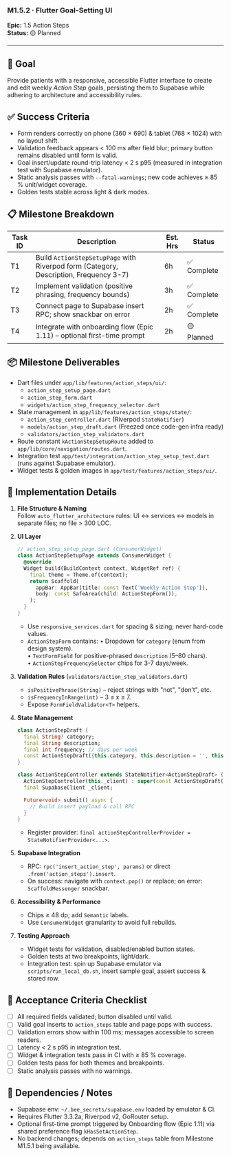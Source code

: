 ### M1.5.2 · Flutter Goal-Setting UI

**Epic:** 1.5 Action Steps\
**Status:** 🟡 Planned

---

## 🎯 Goal

Provide patients with a responsive, accessible Flutter interface to create and
edit weekly _Action Step_ goals, persisting them to Supabase while adhering to
architecture and accessibility rules.

## ✅ Success Criteria

- Form renders correctly on phone (360 × 690) & tablet (768 × 1024) with no
  layout shift.
- Validation feedback appears < 100 ms after field blur; primary button remains
  disabled until form is valid.
- Goal insert/update round-trip latency < 2 s p95 (measured in integration test
  with Supabase emulator).
- Static analysis passes with `--fatal-warnings`; new code achieves ≥ 85 %
  unit/widget coverage.
- Golden tests stable across light & dark modes.

## 📋 Milestone Breakdown

| Task ID | Description                                                                           | Est. Hrs | Status      |
| ------- | ------------------------------------------------------------------------------------- | -------- | ----------- |
| T1      | Build `ActionStepSetupPage` with Riverpod form (Category, Description, Frequency 3-7) | 6h       | ✅ Complete |
| T2      | Implement validation (positive phrasing, frequency bounds)                            | 3h       | ✅ Complete |
| T3      | Connect page to Supabase insert RPC; show snackbar on error                           | 2h       | ✅ Complete |
| T4      | Integrate with onboarding flow (Epic 1.11) – optional first-time prompt               | 2h       | 🟡 Planned  |

## 📦 Milestone Deliverables

- Dart files under `app/lib/features/action_steps/ui/`:
  - `action_step_setup_page.dart`
  - `action_step_form.dart`
  - `widgets/action_step_frequency_selector.dart`
- State management in `app/lib/features/action_steps/state/`:
  - `action_step_controller.dart` (Riverpod `StateNotifier`)
  - `models/action_step_draft.dart` (Freezed once code-gen infra ready)
  - `validators/action_step_validators.dart`
- Route constant `kActionStepSetupRoute` added to
  `app/lib/core/navigation/routes.dart`.
- Integration test `app/test/integration/action_step_setup_test.dart` (runs
  against Supabase emulator).
- Widget tests & golden images in `app/test/features/action_steps/ui/`.

## 🔧 Implementation Details

1. **File Structure & Naming**\
   Follow `auto_flutter_architecture` rules: UI ↔ services ↔ models in separate
   files; no file > 300 LOC.

2. **UI Layer**
   ```dart
   // action_step_setup_page.dart (ConsumerWidget)
   class ActionStepSetupPage extends ConsumerWidget {
     @override
     Widget build(BuildContext context, WidgetRef ref) {
       final theme = Theme.of(context);
       return Scaffold(
         appBar: AppBar(title: const Text('Weekly Action Step')),
         body: const SafeArea(child: ActionStepForm()),
       );
     }
   }
   ```
   - Use `responsive_services.dart` for spacing & sizing; never hard-code
     values.
   - `ActionStepForm` contains: • Dropdown for `category` (enum from design
     system).\
     • `TextFormField` for positive-phrased `description` (5–80 chars).\
     • `ActionStepFrequencySelector` chips for 3-7 days/week.

3. **Validation Rules** (`validators/action_step_validators.dart`)
   - `isPositivePhrase(String)` – reject strings with "not", "don’t", etc.
   - `isFrequencyInRange(int)` – 3 ≤ x ≤ 7.
   - Expose `FormFieldValidator<T>` helpers.

4. **State Management**
   ```dart
   class ActionStepDraft {
     final String? category;
     final String description;
     final int frequency; // days per week
     const ActionStepDraft({this.category, this.description = '', this.frequency = 3});
   }

   class ActionStepController extends StateNotifier<ActionStepDraft> {
     ActionStepController(this._client) : super(const ActionStepDraft());
     final SupabaseClient _client;

     Future<void> submit() async {
       // Build insert payload & call RPC
     }
   }
   ```
   - Register provider:
     `final actionStepControllerProvider = StateNotifierProvider<...>`.

5. **Supabase Integration**
   - RPC: `rpc('insert_action_step', params)` or direct
     `.from('action_steps').insert`.
   - On success: navigate with `context.pop()` or replace; on error:
     `ScaffoldMessenger` snackbar.

6. **Accessibility & Performance**
   - Chips ≥ 48 dp; add `Semantic` labels.
   - Use `ConsumerWidget` granularity to avoid full rebuilds.

7. **Testing Approach**
   - Widget tests for validation, disabled/enabled button states.
   - Golden tests at two breakpoints, light/dark.
   - Integration test: spin up Supabase emulator via `scripts/run_local_db.sh`,
     insert sample goal, assert success & stored row.

## 📜 Acceptance Criteria Checklist

- [ ] All required fields validated; button disabled until valid.
- [ ] Valid goal inserts to `action_steps` table and page pops with success.
- [ ] Validation errors show within 100 ms; messages accessible to screen
      readers.
- [ ] Latency < 2 s p95 in integration test.
- [ ] Widget & integration tests pass in CI with ≥ 85 % coverage.
- [ ] Golden tests pass for both themes and breakpoints.
- [ ] Static analysis passes with no warnings.

## 🔗 Dependencies / Notes

- Supabase env: `~/.bee_secrets/supabase.env` loaded by emulator & CI.
- Requires Flutter 3.3.2a, Riverpod v2, GoRouter setup.
- Optional first-time prompt triggered by Onboarding flow (Epic 1.11) via shared
  preference flag `kHasSetActionStep`.
- No backend changes; depends on `action_steps` table from Milestone M1.5.1
  being available.
